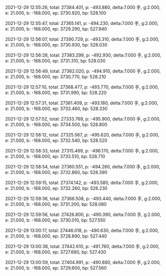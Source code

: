 2021-12-29 12:55:26, total: 27384.401, p: -493.880, delta:7.000 手, g:2.000, e: 21.000, b: -168.000, ep: 3730.920, bp: 528.100

2021-12-29 12:55:47, total: 27365.141, p: -494.230, delta:7.000 手, g:2.000, e: 21.000, b: -168.000, ep: 3729.290, bp: 527.940

2021-12-29 12:56:07, total: 27390.729, p: -493.310, delta:7.000 手, g:2.000, e: 21.000, b: -168.000, ep: 3730.930, bp: 528.030

2021-12-29 12:56:28, total: 27383.299, p: -492.930, delta:7.000 手, g:2.000, e: 21.000, b: -168.000, ep: 3731.310, bp: 528.030

2021-12-29 12:56:49, total: 27362.020, p: -494.910, delta:7.000 手, g:2.000, e: 21.000, b: -168.000, ep: 3730.770, bp: 528.210

2021-12-29 12:57:10, total: 27368.477, p: -493.770, delta:7.000 手, g:2.000, e: 21.000, b: -168.000, ep: 3731.990, bp: 528.220

2021-12-29 12:57:31, total: 27381.409, p: -493.180, delta:7.000 手, g:2.000, e: 21.000, b: -168.000, ep: 3733.460, bp: 528.330

2021-12-29 12:57:52, total: 27333.769, p: -495.900, delta:7.000 手, g:2.000, e: 21.000, b: -168.000, ep: 3734.500, bp: 528.800

2021-12-29 12:58:12, total: 27325.567, p: -495.620, delta:7.000 手, g:2.000, e: 21.000, b: -168.000, ep: 3732.540, bp: 528.520

2021-12-29 12:58:33, total: 27315.469, p: -496.170, delta:7.000 手, g:2.000, e: 21.000, b: -168.000, ep: 3733.510, bp: 528.710

2021-12-29 12:58:54, total: 27360.551, p: -494.260, delta:7.000 手, g:2.000, e: 21.000, b: -168.000, ep: 3732.860, bp: 528.390

2021-12-29 12:59:15, total: 27374.142, p: -493.580, delta:7.000 手, g:2.000, e: 21.000, b: -168.000, ep: 3732.260, bp: 528.230

2021-12-29 12:59:36, total: 27366.508, p: -493.440, delta:7.000 手, g:2.000, e: 21.000, b: -168.000, ep: 3731.200, bp: 528.080

2021-12-29 12:59:56, total: 27426.800, p: -490.390, delta:7.000 手, g:2.000, e: 21.000, b: -168.000, ep: 3730.010, bp: 527.550

2021-12-29 13:00:17, total: 27446.018, p: -490.630, delta:7.000 手, g:2.000, e: 21.000, b: -168.000, ep: 3728.890, bp: 527.440

2021-12-29 13:00:38, total: 27442.610, p: -491.760, delta:7.000 手, g:2.000, e: 21.000, b: -168.000, ep: 3727.680, bp: 527.430

2021-12-29 13:00:59, total: 27404.991, p: -490.880, delta:7.000 手, g:2.000, e: 21.000, b: -168.000, ep: 3729.600, bp: 527.560